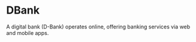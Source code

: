 # DBank
A digital bank (D-Bank) operates online, offering banking services via web and mobile apps.
